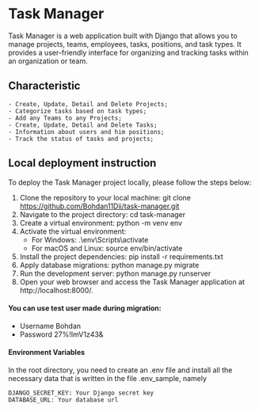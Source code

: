 # Task Manager
Task Manager is a web application built with Django that allows you to manage projects, teams, employees, tasks, positions, and task types. It provides a user-friendly interface for organizing and tracking tasks within an organization or team.

## Characteristic

```
- Create, Update, Detail and Delete Projects;
- Categorize tasks based on task types;
- Add any Teams to any Projects;
- Create, Update, Detail and Delete Tasks;
- Information about users and him positions;
- Track the status of tasks and projects;
```
## Local deployment instruction
To deploy the Task Manager project locally, please follow the steps below:

1. Clone the repository to your local machine: git clone https://github.com/Bohdan11Dii/task-manager.git
2. Navigate to the project directory: cd task-manager
3. Create a virtual environment: python -m venv env
4. Activate the virtual environment:
    - For Windows:  .\env\Scripts\activate
    - For macOS and Linux: source env/bin/activate
5. Install the project dependencies: pip install -r requirements.txt
6. Apply database migrations: python manage.py migrate
7. Run the development server: python manage.py runserver
8. Open your web browser and access the Task Manager application at http://localhost:8000/.

#### You can use test user made during migration:

* Username Bohdan
* Password 27%!ImV1z43&

#### Environment Variables
In the root directory, you need to create an .env file and install all the necessary data that is written in the file .env_sample, namely
```
DJANGO_SECRET_KEY: Your Django secret key
DATABASE_URL: Your database url
```